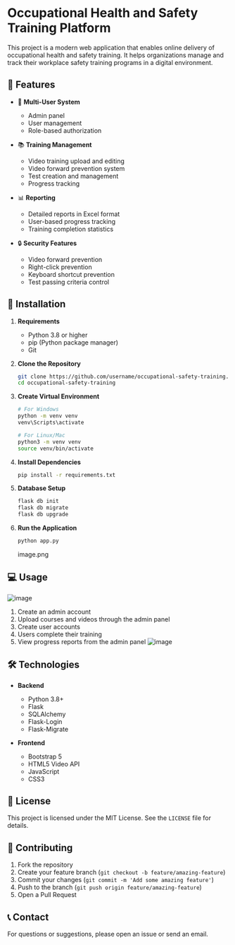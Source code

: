 # Occupational Health and Safety Training Platform

This project is a modern web application that enables online delivery of occupational health and safety training. It helps organizations manage and track their workplace safety training programs in a digital environment.

## 🌟 Features

- 👥 **Multi-User System**
  - Admin panel
  - User management
  - Role-based authorization

- 📚 **Training Management**
  - Video training upload and editing
  - Video forward prevention system
  - Test creation and management
  - Progress tracking

- 📊 **Reporting**
  - Detailed reports in Excel format
  - User-based progress tracking
  - Training completion statistics

- 🔒 **Security Features**
  - Video forward prevention
  - Right-click prevention
  - Keyboard shortcut prevention
  - Test passing criteria control

## 🚀 Installation

1. **Requirements**
   - Python 3.8 or higher
   - pip (Python package manager)
   - Git

2. **Clone the Repository**
   ```bash
   git clone https://github.com/username/occupational-safety-training.git
   cd occupational-safety-training
   ```

3. **Create Virtual Environment**
   ```bash
   # For Windows
   python -m venv venv
   venv\Scripts\activate

   # For Linux/Mac
   python3 -m venv venv
   source venv/bin/activate
   ```

4. **Install Dependencies**
   ```bash
   pip install -r requirements.txt
   ```

5. **Database Setup**
   ```bash
   flask db init
   flask db migrate
   flask db upgrade
   ```

6. **Run the Application**
   ```bash
   python app.py
   ```

   image.png

## 💻 Usage
![image](https://github.com/user-attachments/assets/6481dcb0-a8f3-4642-86d7-5a4f31f45932)


1. Create an admin account
2. Upload courses and videos through the admin panel
3. Create user accounts
4. Users complete their training
5. View progress reports from the admin panel
![image](https://github.com/user-attachments/assets/78117b34-7ed5-43e5-bb58-cb7adf6d3515)


## 🛠️ Technologies

- **Backend**
  - Python 3.8+
  - Flask
  - SQLAlchemy
  - Flask-Login
  - Flask-Migrate

- **Frontend**
  - Bootstrap 5
  - HTML5 Video API
  - JavaScript
  - CSS3

## 📝 License

This project is licensed under the MIT License. See the `LICENSE` file for details.

## 🤝 Contributing

1. Fork the repository
2. Create your feature branch (`git checkout -b feature/amazing-feature`)
3. Commit your changes (`git commit -m 'Add some amazing feature'`)
4. Push to the branch (`git push origin feature/amazing-feature`)
5. Open a Pull Request

## 📞 Contact

For questions or suggestions, please open an issue or send an email. 

